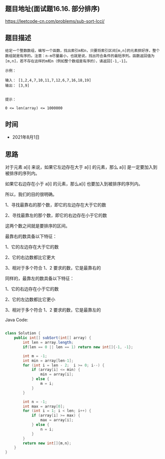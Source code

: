
## 题目地址(面试题16.16. 部分排序)

https://leetcode-cn.com/problems/sub-sort-lcci/

## 题目描述

```
给定一个整数数组，编写一个函数，找出索引m和n，只要将索引区间[m,n]的元素排好序，整个数组就是有序的。注意：n-m尽量最小，也就是说，找出符合条件的最短序列。函数返回值为[m,n]，若不存在这样的m和n（例如整个数组是有序的），请返回[-1,-1]。

示例：

输入： [1,2,4,7,10,11,7,12,6,7,16,18,19]
输出： [3,9]


提示：

0 <= len(array) <= 1000000
```

## 时间

- 2021年8月1日


## 思路

对于元素 a[i] 来说，如果它左边存在大于 a[i] 的元素，那么 a[i] 是一定要加入到被排序的序列内。

如果它右边存在小于 a[i] 的元素，那么a[i] 也要加入到被排序的序列内。

所以，我们的目的很明确。

1、寻找最靠右的那个数，即它的左边存在大于它的数

2、寻找最靠左的那个数，即它的右边存在小于它的数

这两个数之间就是要排序的区间。

最靠右的数具备以下特征：

1、它的左边存在大于它的数

2、它的右边数都比它更大

3、相对于多个符合 1、2 要求的数，它是最靠右的

同样的，最靠左的数具备以下特征：

1、它的右边存在小于它的数

2、它的左边数都比它更小

3、相对于多个符合 1、2 要求的数，它是最靠左的

Java Code:

```java

class Solution {
    public int[] subSort(int[] array) {
        int len = array.length;
        if(len == 0 || len == 1) return new int[]{-1, -1};

        int m = -1;
        int min = array[len-1];
        for (int i = len - 2;  i >= 0; i--) {
            if (array[i] <= min) {
                min = array[i];
            } else {
                m = i;
            }
        }

        int n = -1;
        int max = array[0];
        for (int i = 1; i < len; i++) {
            if (array[i] >= max) {
                max = array[i];
            } else {
                n = i;
            }
        }
        return new int[]{m,n};
    }
}

```


